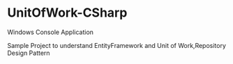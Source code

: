 # UnitOfWork-CSharp
Windows Console Application

Sample Project to understand EntityFramework and Unit of Work,Repository Design Pattern
